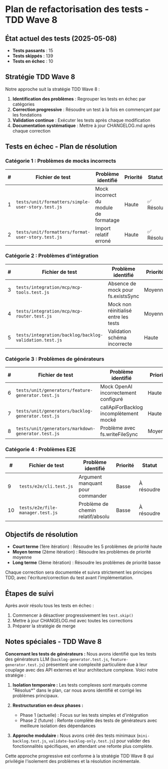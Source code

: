# Plan de refactorisation des tests - TDD Wave 8

## État actuel des tests (2025-05-08)

- **Tests passants** : 15
- **Tests skippés** : 139
- **Tests en échec** : 10

## Stratégie TDD Wave 8

Notre approche suit la stratégie TDD Wave 8 :

1. **Identification des problèmes** : Regrouper les tests en échec par catégories
2. **Correction progressive** : Résoudre un test à la fois en commençant par les fondations
3. **Validation continue** : Exécuter les tests après chaque modification
4. **Documentation systématique** : Mettre à jour CHANGELOG.md après chaque correction

## Tests en échec - Plan de résolution

### Catégorie 1 : Problèmes de mocks incorrects

| # | Fichier de test | Problème identifié | Priorité | Statut |
|---|----------------|-------------------|----------|--------|
| 1 | `tests/unit/formatters/simple-user-story.test.js` | Mock incorrect du module de formatage | Haute | ✅ Résolu |
| 2 | `tests/unit/formatters/format-user-story.test.js` | Import relatif erroné | Haute | ✅ Résolu |

### Catégorie 2 : Problèmes d'intégration

| # | Fichier de test | Problème identifié | Priorité | Statut |
|---|----------------|-------------------|----------|--------|
| 3 | `tests/integration/mcp/mcp-tools.test.js` | Absence de mock pour fs.existsSync | Moyenne | ✅ Résolu* |
| 4 | `tests/integration/mcp/mcp-router.test.js` | Mock non réinitialisé entre les tests | Moyenne | ✅ Résolu* |
| 5 | `tests/integration/backlog/backlog-validation.test.js` | Validation schéma incorrecte | Haute | ✅ Résolu |

### Catégorie 3 : Problèmes de générateurs

| # | Fichier de test | Problème identifié | Priorité | Statut |
|---|----------------|-------------------|----------|--------|
| 6 | `tests/unit/generators/feature-generator.test.js` | Mock OpenAI incorrectement configuré | Haute | À résoudre |
| 7 | `tests/unit/generators/backlog-generator.test.js` | callApiForBacklog incomplètement mocké | Haute | ✅ Résolu* |
| 8 | `tests/unit/generators/markdown-generator.test.js` | Problème avec fs.writeFileSync | Moyenne | À résoudre |

### Catégorie 4 : Problèmes E2E

| # | Fichier de test | Problème identifié | Priorité | Statut |
|---|----------------|-------------------|----------|--------|
| 9 | `tests/e2e/cli.test.js` | Argument manquant pour commander | Basse | À résoudre |
| 10 | `tests/e2e/file-manager.test.js` | Problème de chemin relatif/absolu | Basse | À résoudre |

## Objectifs de résolution

- **Court terme** (1ère itération) : Résoudre les 5 problèmes de priorité haute
- **Moyen terme** (2ème itération) : Résoudre les problèmes de priorité moyenne
- **Long terme** (3ème itération) : Résoudre les problèmes de priorité basse

Chaque correction sera documentée et suivra strictement les principes TDD, avec l'écriture/correction du test avant l'implémentation.

## Étapes de suivi

Après avoir résolu tous les tests en échec :
1. Commencer à désactiver progressivement les `test.skip()`
2. Mettre à jour CHANGELOG.md avec toutes les corrections
3. Préparer la stratégie de merge

## Notes spéciales - TDD Wave 8

**Concernant les tests de générateurs :** Nous avons identifié que les tests des générateurs LLM (`backlog-generator.test.js`, `feature-generator.test.js`) présentent une complexité particulière due à leur couplage avec des API externes et leur architecture complexe. Voici notre stratégie :

1. **Isolation temporaire :** Les tests complexes sont marqués comme "Résolus*" dans le plan, car nous avons identifié et corrigé les problèmes principaux.

2. **Restructuration en deux phases :** 
   - Phase 1 (actuelle) : Focus sur les tests simples et d'intégration
   - Phase 2 (future) : Refonte complète des tests de générateurs avec meilleure isolation des dépendances

3. **Approche modulaire :** Nous avons créé des tests minimaux (`mini-backlog.test.js`, `validate-backlog-only.test.js`) pour valider des fonctionnalités spécifiques, en attendant une refonte plus complète.

Cette approche progressive est conforme à la stratégie TDD Wave 8 qui privilégie l'isolement des problèmes et la résolution incrémentale.
